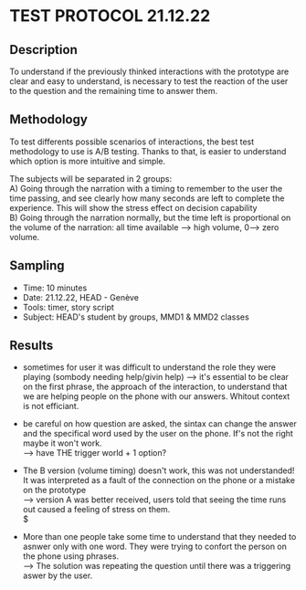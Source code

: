 # TEST PROTOCOL 21.12.22

## Description
To understand if the previously thinked interactions with the prototype are clear and easy to understand, is necessary to test the reaction of the user to the question and the remaining time to answer them. 


## Methodology
To test differents possible scenarios of interactions, the best test methodology to use is A/B testing. Thanks to that, is easier to understand which option is more intuitive and simple.

The subjects will be separated in 2 groups: </br>
A) Going through the narration with a timing to remember to the user the time passing, and see clearly how many seconds are left to complete the experience. This will show the stress effect on decision capability</br>
B) Going through the narration normally, but the time left is proportional on the volume of the narration: all time available --> high volume, 0--> zero volume. 


## Sampling
* Time: 10 minutes
* Date: 21.12.22, HEAD - Genève
* Tools: timer, story script
* Subject: HEAD's student by groups, MMD1 & MMD2 classes

## Results
* sometimes for user it was difficult to understand the role they were playing (sombody needing help/givin help)
--> it's essential to be clear on the first phrase, the approach of the interaction, to understand that we are helping people on the phone with our answers. Whitout context is not efficiant. </br>

* be careful on how question are asked, the sintax can change the answer and the specifical word used by the user on the phone. If's not the right maybe it won't work. </br>
--> have THE trigger world + 1 option?</br>

* The B version (volume timing) doesn't work, this was not understanded! It was interpreted as a fault of the connection on the phone or a mistake on the prototype</br>
--> version A was better received, users told that seeing the time runs out caused a feeling of stress on them. 
</br>$

* More than one people take some time to understand that they needed to asnwer only with one word. They were trying to confort the person on the phone using phrases. </br>
--> The solution was repeating the question until there was a triggering aswer by the user. 

